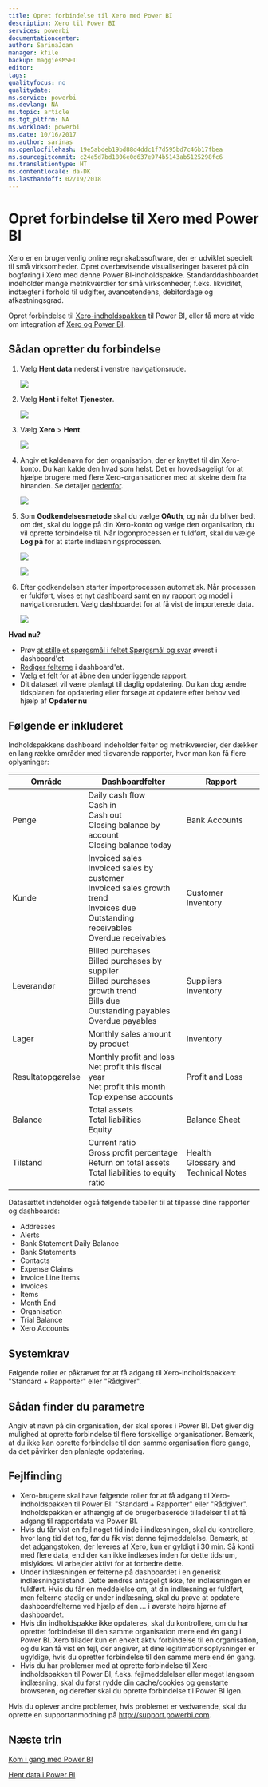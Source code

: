 ```yaml
---
title: Opret forbindelse til Xero med Power BI
description: Xero til Power BI
services: powerbi
documentationcenter: 
author: SarinaJoan
manager: kfile
backup: maggiesMSFT
editor: 
tags: 
qualityfocus: no
qualitydate: 
ms.service: powerbi
ms.devlang: NA
ms.topic: article
ms.tgt_pltfrm: NA
ms.workload: powerbi
ms.date: 10/16/2017
ms.author: sarinas
ms.openlocfilehash: 19e5abdeb19bd88d4ddc1f7d595bd7c46b17fbea
ms.sourcegitcommit: c24e5d7bd1806e0d637e974b5143ab5125298fc6
ms.translationtype: HT
ms.contentlocale: da-DK
ms.lasthandoff: 02/19/2018
---
```

# <a name="connect-to-xero-with-power-bi"></a>Opret forbindelse til Xero med Power BI
Xero er en brugervenlig online regnskabssoftware, der er udviklet specielt til små virksomheder. Opret overbevisende visualiseringer baseret på din bogføring i Xero med denne Power BI-indholdspakke. Standarddashboardet indeholder mange metrikværdier for små virksomheder, f.eks. likviditet, indtægter i forhold til udgifter, avancetendens, debitordage og afkastningsgrad.

Opret forbindelse til [Xero-indholdspakken](https://app.powerbi.com/getdata/services/xero) til Power BI, eller få mere at vide om integration af [Xero og Power BI](https://help.xero.com/Power-BI).

## <a name="how-to-connect"></a>Sådan opretter du forbindelse
1. Vælg **Hent data** nederst i venstre navigationsrude.
   
   ![](media/service-connect-to-xero/getdata.png)
2. Vælg **Hent** i feltet **Tjenester**.
   
   ![](media/service-connect-to-xero/services.png)
3. Vælg **Xero** \>  **Hent**.
   
   ![](media/service-connect-to-xero/connect.png)
4. Angiv et kaldenavn for den organisation, der er knyttet til din Xero-konto. Du kan kalde den hvad som helst. Det er hovedsageligt for at hjælpe brugere med flere Xero-organisationer med at skelne dem fra hinanden. Se detaljer [nedenfor](#FindingParams).
   
   ![](media/service-connect-to-xero/params.png)
5. Som **Godkendelsesmetode** skal du vælge **OAuth**, og når du bliver bedt om det, skal du logge på din Xero-konto og vælge den organisation, du vil oprette forbindelse til. Når logonprocessen er fuldført, skal du vælge **Log på** for at starte indlæsningsprocessen.
   
    ![](media/service-connect-to-xero/creds.png)
   
    ![](media/service-connect-to-xero/creds2.png)
6. Efter godkendelsen starter importprocessen automatisk. Når processen er fuldført, vises et nyt dashboard samt en ny rapport og model i navigationsruden. Vælg dashboardet for at få vist de importerede data.
   
     ![](media/service-connect-to-xero/dashboard.png)

**Hvad nu?**

* Prøv [at stille et spørgsmål i feltet Spørgsmål og svar](power-bi-q-and-a.md) øverst i dashboard'et
* [Rediger felterne](service-dashboard-edit-tile.md) i dashboard'et.
* [Vælg et felt](service-dashboard-tiles.md) for at åbne den underliggende rapport.
* Dit datasæt vil være planlagt til daglig opdatering. Du kan dog ændre tidsplanen for opdatering eller forsøge at opdatere efter behov ved hjælp af **Opdater nu**

## <a name="whats-included"></a>Følgende er inkluderet
Indholdspakkens dashboard indeholder felter og metrikværdier, der dækker en lang række områder med tilsvarende rapporter, hvor man kan få flere oplysninger:  

| Område | Dashboardfelter | Rapport |
| --- | --- | --- |
| Penge |Daily cash flow <br>Cash in <br>Cash out <br>Closing balance by account <br>Closing balance today |Bank Accounts |
| Kunde |Invoiced sales <br>Invoiced sales by customer <br>Invoiced sales growth trend <br>Invoices due <br>Outstanding receivables <br>Overdue receivables |Customer <br>Inventory |
| Leverandør |Billed purchases <br>Billed purchases by supplier <br>Billed purchases growth trend <br> Bills due <br>Outstanding payables <br>Overdue payables |Suppliers <br>Inventory |
| Lager |Monthly sales amount by product |Inventory |
| Resultatopgørelse |Monthly profit and loss <br>Net profit this fiscal year <br>Net profit this month <br>Top expense accounts |Profit and Loss |
| Balance |Total assets <br>Total liabilities <br>Equity |Balance Sheet |
| Tilstand |Current ratio <br>Gross profit percentage <br> Return on total assets <br>Total liabilities to equity ratio |Health <br>Glossary and Technical Notes |

Datasættet indeholder også følgende tabeller til at tilpasse dine rapporter og dashboards:  

* Addresses  
* Alerts  
* Bank Statement Daily Balance  
* Bank Statements  
* Contacts  
* Expense Claims  
* Invoice Line Items  
* Invoices  
* Items  
* Month End  
* Organisation  
* Trial Balance  
* Xero Accounts

## <a name="system-requirements"></a>Systemkrav
Følgende roller er påkrævet for at få adgang til Xero-indholdspakken: "Standard + Rapporter" eller "Rådgiver".

<a name="FindingParams"></a>

## <a name="finding-parameters"></a>Sådan finder du parametre
Angiv et navn på din organisation, der skal spores i Power BI. Det giver dig mulighed at oprette forbindelse til flere forskellige organisationer. Bemærk, at du ikke kan oprette forbindelse til den samme organisation flere gange, da det påvirker den planlagte opdatering.   

## <a name="troubleshooting"></a>Fejlfinding
* Xero-brugere skal have følgende roller for at få adgang til Xero-indholdspakken til Power BI: "Standard + Rapporter" eller "Rådgiver". Indholdspakken er afhængig af de brugerbaserede tilladelser til at få adgang til rapportdata via Power BI.  
* Hvis du får vist en fejl noget tid inde i indlæsningen, skal du kontrollere, hvor lang tid det tog, før du fik vist denne fejlmeddelelse. Bemærk, at det adgangstoken, der leveres af Xero, kun er gyldigt i 30 min. Så konti med flere data, end der kan ikke indlæses inden for dette tidsrum, mislykkes. Vi arbejder aktivt for at forbedre dette.
* Under indlæsningen er felterne på dashboardet i en generisk indlæsningstilstand. Dette ændres antageligt ikke, før indlæsningen er fuldført. Hvis du får en meddelelse om, at din indlæsning er fuldført, men felterne stadig er under indlæsning, skal du prøve at opdatere dashboardfelterne ved hjælp af den ... i øverste højre hjørne af dashboardet.
* Hvis din indholdspakke ikke opdateres, skal du kontrollere, om du har oprettet forbindelse til den samme organisation mere end én gang i Power BI. Xero tillader kun en enkelt aktiv forbindelse til en organisation, og du kan få vist en fejl, der angiver, at dine legitimationsoplysninger er ugyldige, hvis du opretter forbindelse til den samme mere end én gang.  
* Hvis du har problemer med at oprette forbindelse til Xero-indholdspakken til Power BI, f.eks. fejlmeddelelser eller meget langsom indlæsning, skal du først rydde din cache/cookies og genstarte browseren, og derefter skal du oprette forbindelse til Power BI igen.  

Hvis du oplever andre problemer, hvis problemet er vedvarende, skal du oprette en supportanmodning på http://support.powerbi.com.

## <a name="next-steps"></a>Næste trin
[Kom i gang med Power BI](service-get-started.md)

[Hent data i Power BI](service-get-data.md)

